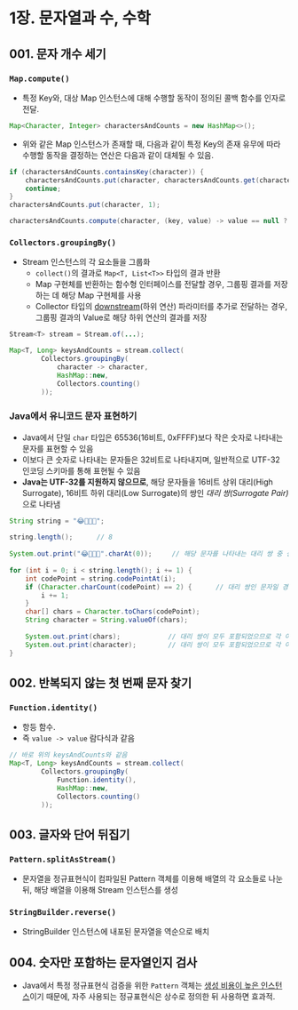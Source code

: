 # 1장. 문자열과 수, 수학

## 001. 문자 개수 세기

### `Map.compute()`

- 특정 Key와, 대상 Map 인스턴스에 대해 수행할 동작이 정의된 콜백 함수를 인자로 전달.

```java
Map<Character, Integer> charactersAndCounts = new HashMap<>();
```

- 위와 같은 Map 인스턴스가 존재할 때, 다음과 같이 특정 Key의 존재 유무에 따라 수행할 동작을 결정하는 연산은 다음과 같이 대체될 수 있음. 

```java
if (charactersAndCounts.containsKey(character)) {
    charactersAndCounts.put(character, charactersAndCounts.get(character) + 1);
    continue;
}
charactersAndCounts.put(character, 1);
```

```java
charactersAndCounts.compute(character, (key, value) -> value == null ? 1 : value + 1);
```

### `Collectors.groupingBy()`

- Stream 인스턴스의 각 요소들을 그룹화
  - `collect()`의 결과로 `Map<T, List<T>>` 타입의 결과 반환
  - Map 구현체를 반환하는 함수형 인터페이스를 전달할 경우, 그룹핑 결과를 저장하는 데 해당 Map 구현체를 사용
  - Collector 타입의 [downstream](https://chat.openai.com/share/9b0c2cef-db90-48f2-8d35-50c9300b3270)(하위 연산) 파라미터를 추가로 전달하는 경우, 그룹핑 결과의 Value로 해당 하위 연산의 결과를 저장

```java
Stream<T> stream = Stream.of(...);

Map<T, Long> keysAndCounts = stream.collect(
        Collectors.groupingBy(
            character -> character,
            HashMap::new,
            Collectors.counting()
        ));
```

### Java에서 유니코드 문자 표현하기

- Java에서 단일 `char` 타입은 65536(16비트, 0xFFFF)보다 작은 숫자로 나타내는 문자를 표현할 수 있음
- 이보다 큰 숫자로 나타내는 문자들은 32비트로 나타내지며, 일반적으로 UTF-32 인코딩 스키마를 통해 표현될 수 있음
- **Java는 UTF-32를 지원하지 않으므로**, 해당 문자들을 16비트 상위 대리(High Surrogate), 16비트 하위 대리(Low Surrogate)의 쌍인 _대리 쌍(Surrogate Pair)_ 으로 나타냄

```java
String string = "😂🥲🥹🤔";
  
string.length();      // 8
  
System.out.print("😂🥲🥹🤔".charAt(0));     // 해당 문자를 나타내는 대리 쌍 중 상위 대리만 추출되므로 😂 이모지가 출력되지 않음
  
for (int i = 0; i < string.length(); i += 1) {
    int codePoint = string.codePointAt(i);
    if (Character.charCount(codePoint) == 2) {      // 대리 쌍인 문자일 경우 다음 문자 조회를 위해 index를 2씩 증가
        i += 1;
    }
    char[] chars = Character.toChars(codePoint);
    String character = String.valueOf(chars);
      
    System.out.print(chars);            // 대리 쌍이 모두 포함되었으므로 각 이모지 출력
    System.out.print(character);        // 대리 쌍이 모두 포함되었으므로 각 이모지 출력
}
```

## 002. 반복되지 않는 첫 번째 문자 찾기

### `Function.identity()`

- 항등 함수.
- 즉 `value -> value` 람다식과 같음

```java
// 바로 위의 keysAndCounts와 같음
Map<T, Long> keysAndCounts = stream.collect(
        Collectors.groupingBy(
            Function.identity(),
            HashMap::new,
            Collectors.counting()
        ));
```

## 003. 글자와 단어 뒤집기

### `Pattern.splitAsStream()`

- 문자열을 정규표현식이 컴파일된 Pattern 객체를 이용해 배열의 각 요소들로 나눈 뒤, 해당 배열을 이용해 Stream 인스턴스를 생성

### `StringBuilder.reverse()`

- StringBuilder 인스턴스에 내포된 문자열을 역순으로 배치

## 004. 숫자만 포함하는 문자열인지 검사

- Java에서 특정 정규표현식 검증을 위한 `Pattern` 객체는 [생성 비용이 높은 인스턴스](https://github.com/hsjkdss228/dev-book-studies/tree/main/effective-java-3e/notes/chapter2/item6#%EC%83%9D%EC%84%B1-%EB%B9%84%EC%9A%A9%EC%9D%B4-%EB%B9%84%EC%8B%BC-%EA%B0%9D%EC%B2%B4%EC%9D%98-%EC%9E%AC%EC%82%AC%EC%9A%A9)이기 때문에, 자주 사용되는 정규표현식은 상수로 정의한 뒤 사용하면 효과적.
